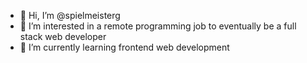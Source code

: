 - 👋 Hi, I’m @spielmeisterg
- 👀 I’m interested in a remote programming job to eventually be a full stack web developer
- 🌱 I’m currently learning frontend web development
